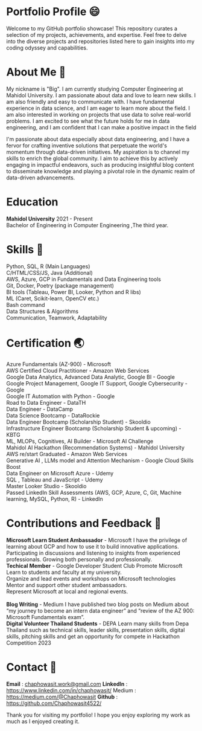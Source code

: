 # Portfolio Profile :smile:
Welcome to my GitHub portfolio showcase! This repository curates a selection of my projects, achievements, and expertise. Feel free to delve into the diverse projects and repositories listed here to gain insights into my coding odyssey and capabilities.

# About Me :whale2:
My nickname is "Big". I am currently studying Computer Engineering at Mahidol University. I am passionate about data and love to learn new skills. I am also friendly and easy to communicate with. I have fundamental experience in data science, and I am eager to learn more about the field. I am also interested in working on projects that use data to solve real-world problems. I am excited to see what the future holds for me in data engineering, and I am confident that I can make a positive impact in the field

I'm passionate about data especially about data engineering, and I have a fervor for crafting inventive solutions that perpetuate the world's momentum through data-driven initiatives. My aspiration is to channel my skills to enrich the global community. I aim to achieve this by actively engaging in impactful endeavors, such as producing insightful blog content to disseminate knowledge and playing a pivotal role in the dynamic realm of data-driven advancements.

# Education
**Mahidol University** 
2021 - Present<br />
Bachelor of Engineering in Computer Engineering ,The third year.<br />

# Skills :honeybee:
Python, SQL, R (Main Languages)<br />
C/HTML/CSS/JS, Java (Additional)<br />
AWS, Azure, GCP in Fundamentals and Data Engineering tools<br />
Git, Docker, Poetry (package management)<br />
BI tools (Tableau, Power BI, Looker, Python and R libs)<br />
ML (Caret, Scikit-learn, OpenCV etc.)<br />
Bash command<br />
Data Structures & Algorithms<br />
Communication, Teamwork, Adaptability

# Certification :earth_asia:
Azure Fundamentals (AZ-900) - Microsoft <br>
AWS Certified Cloud Practitioner - Amazon Web Services <br>
Google Data Analytics, Advanced Data Analytic, Google BI - Google<br>
Google Project Management, Google IT Support, Google Cybersecurity - Google<br>
Google IT Automation with Python - Google<br>
Road to Data Engineer - DataTH<br>
Data Engineer - DataCamp<br>
Data Science Bootcamp - DataRockie<br>
Data Engineer Bootcamp (Scholarship Student) - Skooldio<br>
Infrastructure Engineer Bootcamp (Scholarship Student & upcoming) - KBTG<br>
ML, MLOPs, Cognitives, AI Builder - Microsoft AI Challenge <br>
Mahidol AI Hackathon (Recommendation Systems) - Mahidol University<br>
AWS re/start Graduated - Amazon Web Services<br>
Generative AI , LLMs model and Attention Mechanism - Google Cloud Skills Boost<br>
Data Engineer on Microsoft Azure - Udemy<br>
SQL , Tableau and JavaScript - Udemy<br>
Master Looker Studio - Skooldio<br>
Passed LinkedIn Skill Assessments (AWS, GCP, Azure, C, Git, Machine learning, MySQL, Python, R) - LinkedIn

# Contributions and Feedback :milky_way:
**Microsoft Learn Student Ambassador** - Microsoft
I have the privilege of learning about GCP and how to use it to build innovative applications. Participating in discussions and listening to insights from experienced professionals. Growing both personally and professionally.<br>
**Techical Member** - Google Developer Student Club
Promote Microsoft Learn to students and faculty at my university. <br>
Organize and lead events and workshops on Microsoft technologies<br>
Mentor and support other student ambassadors.<br>
Represent Microsoft at local and regional events.<br><br>
**Blog Writing** - Medium
I have published two blog posts on Medium about “my journey to become an intern data engineer” and “review of the AZ 900: Microsoft Fundamentals exam”.<br>
**Digital Volunteer Thailand Students**  - DEPA
Learn many skills from Depa Thailand such as technical skills, leader skills, presentation skills, digital skills, pitching skills and get an opportunity for compete in Hackathon Competition 2023

# Contact :ghost:
**Email** : chaphowasit.work@gmail.com 
**LinkedIn** : https://www.linkedin.com/in/chaphowasit/ Medium : https://medium.com/@Chaphowasit
**Github** : https://github.com/Chaphowasit4522/

Thank you for visiting my portfolio! I hope you enjoy exploring my work as much as I enjoyed creating it.
